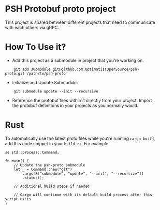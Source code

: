 PSH Protobuf proto project
=========================

This project is shared between different projects that need to communicate with each others via gRPC.

How To Use it?
==============

- Add this project as a submodule in project that you're working on.

```
	git add submodule git@github.com:OptimatistOpenSource/psh-proto.git /path/to/psh-proto
```

- Initialize and Update Submodule:
```
	git submodule update --init --recursive
```

- Reference the protobuf files within it directly from your project. Import the protobuf definitions in your projects as you normally would. 

Rust
====

To automatically use the latest proto files while you're running `cargo build`, add this code snippet in your `build.rs`. For example:

```
se std::process::Command;

fn main() {
    // Update the psh-proto submodule
    let _ = Command::new("git")
        .args(&["submodule", "update", "--init", "--recursive"])
        .status();

    // Additional build steps if needed

    // Cargo will continue with its default build process after this script exits
}
```

